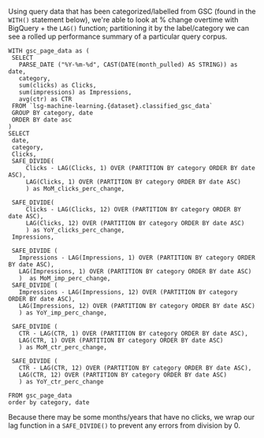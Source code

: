 Using query data that has been categorized/labelled from GSC (found in the `WITH()` statement below), we're able to look at % change overtime with BigQuery + 
the `LAG()` function; partitioning it by the label/category we can see a rolled up performance summary of a 
particular query corpus. 

```
WITH gsc_page_data as (
 SELECT
   PARSE_DATE ("%Y-%m-%d", CAST(DATE(month_pulled) AS STRING)) as date,
   category,
   sum(clicks) as Clicks,
   sum(impressions) as Impressions,
   avg(ctr) as CTR
 FROM `lsg-machine-learning.{dataset}.classified_gsc_data`
 GROUP BY category, date
 ORDER BY date asc
)
SELECT
 date,
 category,
 Clicks,
 SAFE_DIVIDE(
     Clicks - LAG(Clicks, 1) OVER (PARTITION BY category ORDER BY date ASC),
     LAG(Clicks, 1) OVER (PARTITION BY category ORDER BY date ASC)
     ) as MoM_clicks_perc_change,

 SAFE_DIVIDE(
     Clicks - LAG(Clicks, 12) OVER (PARTITION BY category ORDER BY date ASC),
     LAG(Clicks, 12) OVER (PARTITION BY category ORDER BY date ASC)
     ) as YoY_clicks_perc_change,
 Impressions,

 SAFE_DIVIDE (
   Impressions - LAG(Impressions, 1) OVER (PARTITION BY category ORDER BY date ASC),
   LAG(Impressions, 1) OVER (PARTITION BY category ORDER BY date ASC)
   )  as MoM_imp_perc_change,
 SAFE_DIVIDE (
   Impressions - LAG(Impressions, 12) OVER (PARTITION BY category ORDER BY date ASC),
   LAG(Impressions, 12) OVER (PARTITION BY category ORDER BY date ASC)
   ) as YoY_imp_perc_change,

 SAFE_DIVIDE (
   CTR - LAG(CTR, 1) OVER (PARTITION BY category ORDER BY date ASC),
   LAG(CTR, 1) OVER (PARTITION BY category ORDER BY date ASC)
   ) as MoM_ctr_perc_change,

 SAFE_DIVIDE (
   CTR - LAG(CTR, 12) OVER (PARTITION BY category ORDER BY date ASC),
   LAG(CTR, 12) OVER (PARTITION BY category ORDER BY date ASC)
   ) as YoY_ctr_perc_change

FROM gsc_page_data
order by category, date
```


Because there may be some months/years that have no clicks, we wrap our lag function in a `SAFE_DIVIDE()` to prevent
any errors from division by 0. 

